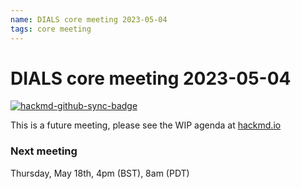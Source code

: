```yaml
---
name: DIALS core meeting 2023-05-04
tags: core meeting
---
```


# DIALS core meeting 2023-05-04

[![hackmd-github-sync-badge](https://hackmd.io/AX-UmV6kQCux7DKm_4vxpQ/badge)](https://hackmd.io/AX-UmV6kQCux7DKm_4vxpQ)

This is a future meeting, please see the WIP agenda at [hackmd.io](https://hackmd.io/AX-UmV6kQCux7DKm_4vxpQ)


### Next meeting

Thursday, May 18th, 4pm (BST), 8am (PDT)
